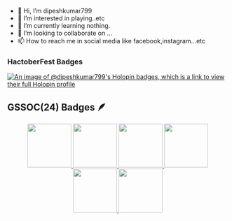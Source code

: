 - 👋 Hi, I’m dipeshkumar799
- 👀 I’m interested in  playing..etc
- 🌱 I’m currently learning nothing.
- 💞️ I’m looking to collaborate on ...
- 📫 How to reach me  in social media like facebook,instagram...etc

###
<h3>HactoberFest Badges</h3>

[![An image of @dipeshkumar799's Holopin badges, which is a link to view their full Holopin profile](https://holopin.me/dipeshkumar799)](https://holopin.io/@dipeshkumar799)

###


## GSSOC(24) Badges 🪶
<div style='display:flex; align-items:center; gap: 10px;' align='center'><a href="https://gssoc.girlscript.tech/leaderboard">
<img src="https://raw.githubusercontent.com/GSSoC24/Postman-Challenge/main/docs/assets/Postman%20White.png" width="100px" height="100px" />
  <img src="https://raw.githubusercontent.com/GSSoC24/Postman-Challenge/main/docs/assets/1.png" width="100px" height="100px" />
  <img src="https://raw.githubusercontent.com/GSSoC24/Postman-Challenge/main/docs/assets/2.png" width="100px" height="100px" />
  <img src="https://raw.githubusercontent.com/GSSoC24/Postman-Challenge/main/docs/assets/3.png" width="100px" height="100px" />
  <img src="https://raw.githubusercontent.com/GSSoC24/Postman-Challenge/main/docs/assets/4.png" width="100px" height="100px" />
  <img src="https://raw.githubusercontent.com/GSSoC24/Postman-Challenge/main/docs/assets/5.png" width="100px" height="100px" />
 </a>
</div>
<!---
dipeshkumar799/dipeshkumar799 is a ✨ special ✨ repository because its `README.md` (this file) appears on your GitHub profile.
You can click the Preview link to take a look at your changes.
--->
